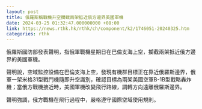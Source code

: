 ```yaml
---
layout: post
title: 俄羅斯稱戰機升空攔截兩架抵近俄方邊界美國軍機
date: 2024-03-25 01:32:47.000000000 +08:00
link: https://news.rthk.hk/rthk/ch/component/k2/1746051-20240325.htm
categories: rthk
---
```


俄羅斯國防部發表聲明，指俄軍戰機星期日在巴倫支海上空，攔截兩架抵近俄方邊界的美國軍機。

聲明說，空域監控設備在巴倫支海上空，發現有機群目標正在靠近俄羅斯邊界，俄軍一架米格31型戰鬥機隨即升空識別，確認目標為兩架美國空軍B-1B型戰略轟炸機；當俄方戰機接近時，美國軍機改變飛行路線，調轉方向遠離俄羅斯邊界。

聲明強調，俄方戰機在飛行過程中，嚴格遵守國際空域使用規則。
